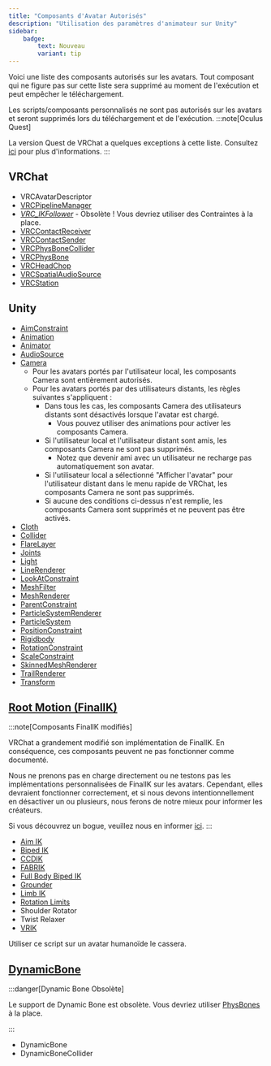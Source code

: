 ```yaml
---
title: "Composants d'Avatar Autorisés"
description: "Utilisation des paramètres d'animateur sur Unity"
sidebar:
    badge: 
        text: Nouveau
        variant: tip
---
```


Voici une liste des composants autorisés sur les avatars. Tout composant qui ne figure pas sur cette liste sera supprimé au moment de l'exécution et peut empêcher le téléchargement.

Les scripts/composants personnalisés ne sont pas autorisés sur les avatars et seront supprimés lors du téléchargement et de l'exécution.
:::note[Oculus Quest]

La version Quest de VRChat a quelques exceptions à cette liste. Consultez [ici](/platforms/android/quest-content-limitations#components) pour plus d'informations.
:::

## VRChat

- VRCAvatarDescriptor
- [VRCPipelineManager](/sdk/vrcpipelinemanager/)
- [*VRC_IKFollower*](https://docs.vrchat.com/docs/vrc_ikfollower) - Obsolète ! Vous devriez utiliser des Contraintes à la place.
- [VRCContactReceiver](/avatars/avatar-dynamics/contacts#vrccontactreceiver)
- [VRCContactSender](/avatars/avatar-dynamics/contacts#vrccontactsender)
- [VRCPhysBoneCollider](/avatars/avatar-dynamics/physbones#vrcphysbonecollider)
- [VRCPhysBone](/avatars/avatar-dynamics/physbones#vrcphysbone)
- [VRCHeadChop](/avatars/whitelisted-avatar-components/vrc_headchop)
- [VRCSpatialAudioSource](/worlds/components/vrc_spatialaudiosource#spatial-audio-on-avatars)
- [VRCStation](/worlds/components/vrc_station)

## Unity

- [AimConstraint](https://docs.unity3d.com/2022.3/Documentation/Manual/class-AimConstraint.html)
- [Animation](https://docs.unity3d.com/2022.3/Documentation/Manual/class-Animation.html)
- [Animator](https://docs.unity3d.com/2022.3/Documentation/Manual/class-Animator.html)
- [AudioSource](https://docs.unity3d.com/2022.3/Documentation/Manual/class-AudioSource.html)
- [Camera](https://docs.unity3d.com/2022.3/Documentation/Manual/class-Camera.html)
  - Pour les avatars portés par l'utilisateur local, les composants Camera sont entièrement autorisés.
  - Pour les avatars portés par des utilisateurs distants, les règles suivantes s'appliquent :
    - Dans tous les cas, les composants Camera des utilisateurs distants sont désactivés lorsque l'avatar est chargé.
      - Vous pouvez utiliser des animations pour activer les composants Camera.
    - Si l'utilisateur local et l'utilisateur distant sont amis, les composants Camera ne sont pas supprimés.
      - Notez que devenir ami avec un utilisateur ne recharge pas automatiquement son avatar.
    - Si l'utilisateur local a sélectionné "Afficher l'avatar" pour l'utilisateur distant dans le menu rapide de VRChat, les composants Camera ne sont pas supprimés.
    - Si aucune des conditions ci-dessus n'est remplie, les composants Camera sont supprimés et ne peuvent pas être activés.
- [Cloth](https://docs.unity3d.com/2022.3/Documentation/Manual/class-Cloth.html)
- [Collider](https://docs.unity3d.com/2022.3/Documentation/Manual/CollidersOverview.html)
- [FlareLayer](https://docs.unity3d.com/2022.3/Documentation/Manual/class-FlareLayer.html)
- [Joints](https://docs.unity3d.com/2022.3/Documentation/Manual/Joints.html)
- [Light](https://docs.unity3d.com/2022.3/Documentation/Manual/class-Light.html)
- [LineRenderer](https://docs.unity3d.com/2022.3/Documentation/Manual/class-LineRenderer.html)
- [LookAtConstraint](https://docs.unity3d.com/2022.3/Documentation/Manual/class-LookAtConstraint.html)
- [MeshFilter](https://docs.unity3d.com/2022.3/Documentation/Manual/class-MeshFilter.html)
- [MeshRenderer](https://docs.unity3d.com/2022.3/Documentation/Manual/class-MeshRenderer.html)
- [ParentConstraint](https://docs.unity3d.com/2022.3/Documentation/Manual/class-ParentConstraint.html)
- [ParticleSystemRenderer](https://docs.unity3d.com/2022.3/Documentation/Manual/PartSysRendererModule.html)
- [ParticleSystem](https://docs.unity3d.com/2022.3/Documentation/Manual/class-ParticleSystem.html)
- [PositionConstraint](https://docs.unity3d.com/2022.3/Documentation/Manual/class-PositionConstraint.html)
- [Rigidbody](https://docs.unity3d.com/2022.3/Documentation/Manual/class-Rigidbody.html)
- [RotationConstraint](https://docs.unity3d.com/2022.3/Documentation/Manual/class-RotationConstraint.html)
- [ScaleConstraint](https://docs.unity3d.com/2022.3/Documentation/Manual/class-ScaleConstraint.html)
- [SkinnedMeshRenderer](https://docs.unity3d.com/2022.3/Documentation/Manual/class-SkinnedMeshRenderer.html)
- [TrailRenderer](https://docs.unity3d.com/2022.3/Documentation/Manual/class-TrailRenderer.html)
- [Transform](https://docs.unity3d.com/2022.3/Documentation/Manual/class-Transform.html)

## [Root Motion (FinalIK)](http://www.root-motion.com/finalikdox/html/index.html)
:::note[Composants FinalIK modifiés]

VRChat a grandement modifié son implémentation de FinalIK. En conséquence, ces composants peuvent ne pas fonctionner comme documenté.

Nous ne prenons pas en charge directement ou ne testons pas les implémentations personnalisées de FinalIK sur les avatars. Cependant, elles devraient fonctionner correctement, et si nous devons intentionnellement en désactiver un ou plusieurs, nous ferons de notre mieux pour informer les créateurs.

Si vous découvrez un bogue, veuillez nous en informer [ici](https://feedback.vrchat.com).
:::
- [Aim IK](http://www.root-motion.com/finalikdox/html/page1.html)
- [Biped IK](http://www.root-motion.com/finalikdox/html/page4.html)
- [CCDIK](http://www.root-motion.com/finalikdox/html/page5.html)
- [FABRIK](http://www.root-motion.com/finalikdox/html/page6.html)
- [Full Body Biped IK](http://www.root-motion.com/finalikdox/html/page8.html)
- [Grounder](http://www.root-motion.com/finalikdox/html/page9.html)
- [Limb IK](http://www.root-motion.com/finalikdox/html/page12.html)
- [Rotation Limits](http://www.root-motion.com/finalikdox/html/page14.html)
- Shoulder Rotator
- Twist Relaxer
- [VRIK](http://www.root-motion.com/finalikdox/html/page16.html)

 Utiliser ce script sur un avatar humanoïde le cassera.

## [DynamicBone](https://assetstore.unity.com/packages/tools/animation/dynamic-bone-16743)
:::danger[Dynamic Bone Obsolète]

Le support de Dynamic Bone est obsolète. Vous devriez utiliser [PhysBones](/avatars/avatar-dynamics/physbones) à la place.
  
:::

- DynamicBone
- DynamicBoneCollider
